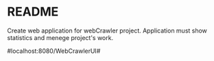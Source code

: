 # README #

Create web application for webCrawler project.
Application must show statistics and menege project's work.


#localhost:8080/WebCrawlerUI#